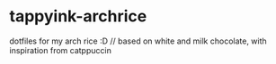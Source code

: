 # tappyink-archrice
dotfiles for my arch rice :D // based on white and milk chocolate, with inspiration from catppuccin
